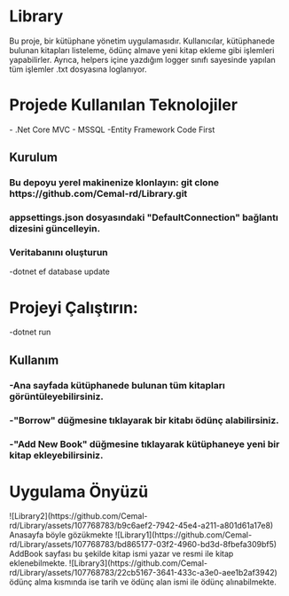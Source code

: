 # Library
Bu proje, bir kütüphane yönetim uygulamasıdır. Kullanıcılar, kütüphanede bulunan kitapları listeleme, ödünç almave yeni kitap ekleme gibi işlemleri yapabilirler. Ayrıca, helpers içine yazdığım logger sınıfı sayesinde yapılan tüm işlemler .txt dosyasına loglanıyor.
<h1>Projede Kullanılan Teknolojiler</h1>
- .Net Core MVC
- MSSQL
-Entity Framework Code First
<h2>Kurulum</h2>
<h3>Bu depoyu yerel makinenize klonlayın: git clone https://github.com/Cemal-rd/Library.git</h3>
<h3>appsettings.json dosyasındaki "DefaultConnection" bağlantı dizesini güncelleyin.</h3>
<h3>Veritabanını oluşturun </h3>
-dotnet ef database update
<h1>Projeyi Çalıştırın:</h1>
-dotnet run
<h2>Kullanım</h2>
<h3>-Ana sayfada kütüphanede bulunan tüm kitapları görüntüleyebilirsiniz.</h3>
<h3>-"Borrow" düğmesine tıklayarak bir kitabı ödünç alabilirsiniz.</h3>
<h3>-"Add New Book" düğmesine tıklayarak kütüphaneye yeni bir kitap ekleyebilirsiniz.</h3>
<h1>Uygulama Önyüzü</h1>
![Library2](https://github.com/Cemal-rd/Library/assets/107768783/b9c6aef2-7942-45e4-a211-a801d61a17e8)
Anasayfa böyle gözükmekte
![Library1](https://github.com/Cemal-rd/Library/assets/107768783/bd865177-03f2-4960-bd3d-8fbefa309bf5)
AddBook sayfası bu şekilde kitap ismi yazar ve resmi ile kitap eklenebilmekte.
![Library3](https://github.com/Cemal-rd/Library/assets/107768783/22cb5167-3641-433c-a3e0-aee1b2af3942)
ödünç alma kısmında ise tarih ve ödünç alan ismi ile ödünç alınabilmekte.





